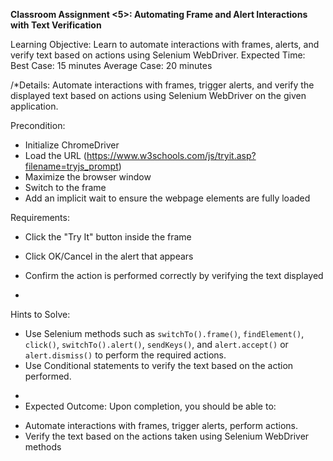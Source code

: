  **Classroom Assignment <5>: Automating Frame and Alert Interactions with Text Verification**

Learning Objective:
Learn to automate interactions with frames, alerts, and verify text based on actions using Selenium WebDriver.
Expected Time:
Best Case: 15 minutes
Average Case: 20 minutes


/*Details:
Automate interactions with frames, trigger alerts, and verify the displayed text based on actions using Selenium 
WebDriver on the given application.


Precondition:
- Initialize ChromeDriver
- Load the URL (https://www.w3schools.com/js/tryit.asp?filename=tryjs_prompt)
- Maximize the browser window
- Switch to the frame
- Add an implicit wait to ensure the webpage elements are fully loaded


Requirements:
- Click the "Try It" button inside the frame
- Click OK/Cancel in the alert that appears
- Confirm the action is performed correctly by verifying the text displayed

- 
Hints to Solve:
- Use Selenium methods such as `switchTo().frame()`, `findElement()`, `click()`, `switchTo().alert()`, `sendKeys()`, and 
`alert.accept()` or `alert.dismiss()` to perform the required actions.
- Use Conditional statements to verify the text based on the action performed.
 * 
 * Expected Outcome:
Upon completion, you should be able to:
- Automate interactions with frames, trigger alerts, perform actions.
- Verify the text based on the actions taken using Selenium WebDriver methods
